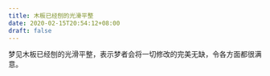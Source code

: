 ```yaml
---
title: 木板已经刨的光滑平整
date: 2020-02-15T20:54:12+08:00
draft: false
---
```


梦见木板已经刨的光滑平整，表示梦者会将一切修改的完美无缺，令各方面都很满意。<br>
